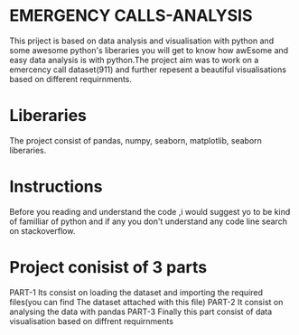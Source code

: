 # EMERGENCY CALLS-ANALYSIS
This priject is based on data analysis and visualisation with python and some awesome python's liberaries
you will get to know how awEsome and easy data analysis is with python.The project aim was to work on a 
emercency call dataset(911) and further repesent a beautiful visualisations based on different requirnments.

# Liberaries
The project consist of pandas, numpy, seaborn, matplotlib, seaborn liberaries.

# Instructions
Before you reading and understand the code ,i would suggest yo to be kind of familliar of python and if 
any you don't understand any code line search on stackoverflow. 
# Project conisist of 3 parts
 PART-1 
Its consist on loading the dataset and importing the required files(you can find The dataset attached with this file)
 PART-2
It consist on analysing the data with pandas
 PART-3
Finally this part consist of data visualisation based on diffrent requirnments
